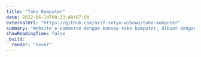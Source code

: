 ```yaml
---
title: "Toko Komputer"
date: 2022-06-14T09:33:48+07:00
externalUrl: "https://github.com/arif-setyo-wibowo/toko-komputer"
summary: "Website e-commerce dengan konsep toko komputer, dibuat dengan framework Laravel."
showReadingTime: false
_build:
  render: "never"
---
```

